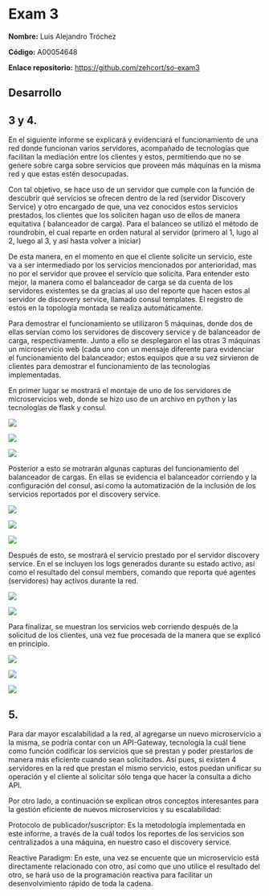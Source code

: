 # Exam 3

**Nombre:** Luis Alejandro Tróchez  

**Código:** A00054648

**Enlace repositorio:** https://github.com/zehcort/so-exam3


## Desarrollo

## 3 y 4.

En el siguiente informe se explicará y evidenciará el funcionamiento de una red donde funcionan varios servidores, acompañado de tecnologías que facilitan la mediación entre los clientes y estos, permitiendo que no se genere sobre carga sobre servicios que proveen más máquinas en la misma red y que estas estén desocupadas.

Con tal objetivo, se hace uso de un servidor que cumple con la función de descubrir qué servicios se ofrecen dentro de la red (servidor Discovery Service) y otro encargado de que, una vez conocidos estos servicios prestados, los clientes que los soliciten hagan uso de ellos de manera equitativa ( balanceador de carga). Para el balanceo se utilizó el método de roundrobin, el cual reparte en orden natural al servidor (primero al 1, lugo al 2, luego al 3, y así hasta volver a iniciar)

De esta manera, en el momento en que el cliente solicite un servicio, este va a ser intermediado por los servicios mencionados por anterioridad, mas no por el servidor que provee el servicio que solicita. Para entender esto mejor, la manera como el balanceador de carga se da cuenta de los servidores existentes se da gracias al uso del reporte que hacen estos al servidor de discovery service, llamado consul templates. El registro de estos en la topología montada se realiza automáticamente.

Para demostrar el funcionamiento se utilizaron 5 máquinas, donde dos de ellas servían como los servidores de discovery service y de balanceador de carga, respectivamente. Junto a ello se desplegaron el las otras 3 máquinas un microservicio web (cada uno con un mensaje diferente para evidenciar el funcionamiento del balanceador; estos equipos que a su vez sirvieron de clientes para demostrar el funcionamiento de las tecnologías implementadas.

En primer lugar se mostrará el montaje de uno de los servidores de microservicios web, donde se hizo uso de un archivo en python y las tecnologías de flask y consul.



![][1]

![][2]

![][3]



Posterior a esto se motrarán algunas capturas del funcionamiento del balanceador de cargas. En ellas se evidencia el balanceador corriendo y la configuración del consul, así como la automatización de la inclusión de los servicios reportados por el discovery service.



![][4]

![][5]

![][6]

Después de esto, se mostrará el servicio prestado por el servidor discovery service. En el se incluyen los logs generados durante su estado activo, así como el resultado del consul members, comando que reporta qué agentes (servidores) hay activos durante la red.


![][7]

![][8]


Para finalizar, se muestran los servicios web corriendo después de la solicitud de los clientes, una vez fue procesada de la manera que se explicó en principio.

![][9]

![][10]

![][11]



## 5.

Para dar mayor escalabilidad a la red, al agregarse un nuevo microservicio a la misma, se podría contar con un API-Gateway, tecnología la cuál tiene como función codificar los servicios que se prestan y poder prestarlos de manera más eficiente cuando sean solicitados. Así pues, si existen 4 servidores en la red que prestan el mismo servicio, estos puedan unificar su operación y el cliente al solicitar sólo tenga que hacer la consulta a dicho API.

Por otro lado, a continuación se explican otros conceptos interesantes para la gestión eficiente de nuevos microservicios y su escalabilidad:

Protocolo de publicador/suscriptor: Es la metodología implementada en este informe, a través de la cuál todos los reportes de los servicios son centralizados a una máquina, en nuestro caso el discovery service.

Reactive Paradigm: En este, una vez se encuente que un microservicio está directamente relacionado con otro, así como que uno utilice el resultado del otro, se hará uso de la programación reactiva para facilitar un desenvolvimiento rápido de toda la cadena.









[1]: 1.PNG
[2]: 2.PNG
[3]: 3.PNG
[4]: 4.PNG
[5]: 5.PNG
[6]: 6.PNG
[7]: 7.PNG
[8]: 8.PNG
[9]: 9.PNG
[10]: 10.PNG
[11]: 11.PNG

